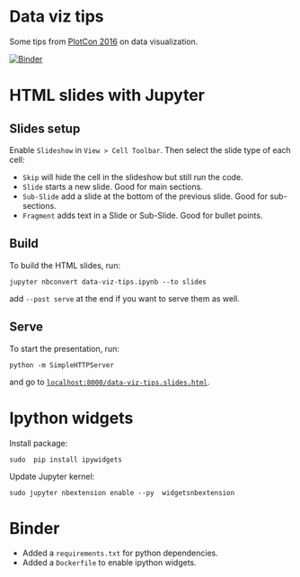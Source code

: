 Data viz tips
============

Some tips from [PlotCon 2016](https://plotcon.plot.ly) on data visualization.

[![Binder](http://mybinder.org/badge.svg)](http://mybinder.org:/repo/marionleborgne/data-viz)


# HTML slides with Jupyter

## Slides setup
Enable `Slideshow` in  `View > Cell Toolbar`. Then select the slide type of each cell:
* `Skip` will hide the cell in the slideshow but still run the code.
* `Slide` starts a new slide. Good for main sections.
* `Sub-Slide` add a slide at the bottom of the previous slide. Good for sub-sections.
* `Fragment` adds text in a Slide or Sub-Slide. Good for bullet points.

## Build
To build the HTML slides, run:
```
jupyter nbconvert data-viz-tips.ipynb --to slides
```
add `--post serve` at the end if you want to serve them as well.

## Serve
To start the presentation, run:
```
python -m SimpleHTTPServer
```
and go to [`localhost:8000/data-viz-tips.slides.html`](http://127.0.0.1:8000/data-viz-tips.slides.html).


# Ipython widgets

Install package:
```
sudo  pip install ipywidgets
```

Update Jupyter kernel:
```
sudo jupyter nbextension enable --py  widgetsnbextension
```

# Binder
* Added a `requirements.txt` for python dependencies.
* Added a `Dockerfile` to enable ipython widgets.